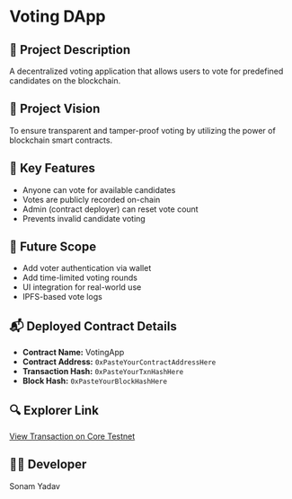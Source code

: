 # Voting DApp

## 📌 Project Description
A decentralized voting application that allows users to vote for predefined candidates on the blockchain.

## 🚀 Project Vision
To ensure transparent and tamper-proof voting by utilizing the power of blockchain smart contracts.

## 🔑 Key Features
- Anyone can vote for available candidates
- Votes are publicly recorded on-chain
- Admin (contract deployer) can reset vote count
- Prevents invalid candidate voting

## 🌟 Future Scope
- Add voter authentication via wallet
- Add time-limited voting rounds
- UI integration for real-world use
- IPFS-based vote logs

## 📬 Deployed Contract Details

- **Contract Name:** VotingApp
- **Contract Address:** `0xPasteYourContractAddressHere`
- **Transaction Hash:** `0xPasteYourTxnHashHere`
- **Block Hash:** `0xPasteYourBlockHashHere`

## 🔍 Explorer Link
[View Transaction on Core Testnet](https://scan.test2.btcs.network/)

## 🧑‍💻 Developer
Sonam Yadav
